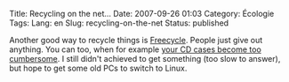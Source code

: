Title: Recycling on the net...
Date: 2007-09-26 01:03
Category: Écologie
Tags:
Lang: en
Slug: recycling-on-the-net
Status: published

Another good way to recycle things is [Freecycle](http://www.freecycle.org/).
People just give out anything. You can too, when for example [your CD cases
become too cumbersome](http://davyd.livejournal.com/204444.html). I still
didn't achieved to get something (too slow to answer), but hope to get some old
PCs to switch to Linux.
